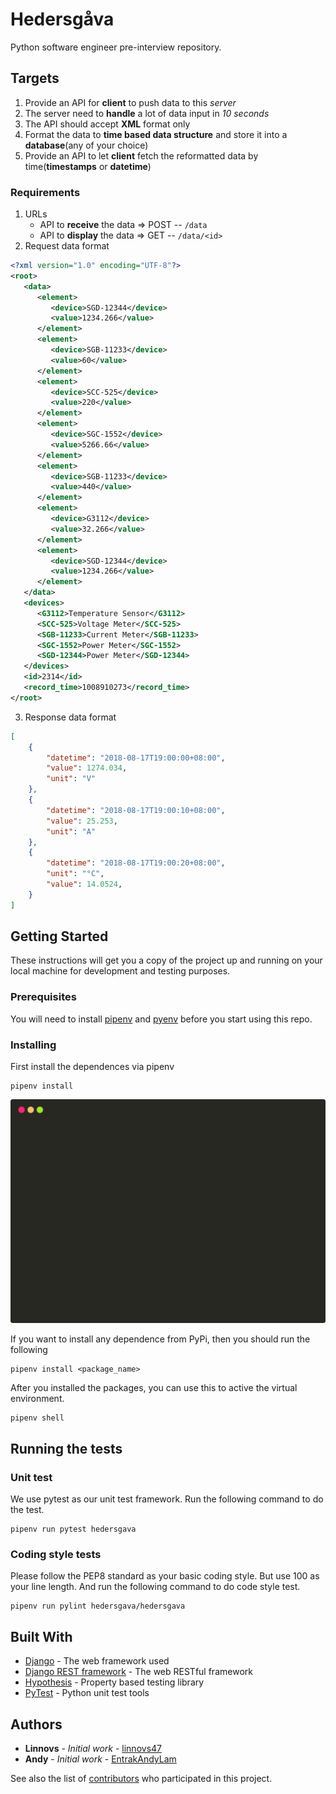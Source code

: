 # Hedersgåva
Python software engineer pre-interview repository.

## Targets

  1. Provide an API for **client** to push data to this *server*
  2. The server need to **handle** a lot of data input in *10 seconds*
  3. The API should accept **XML** format only
  4. Format the data to **time based data structure** and store it into a **database**(any of your choice)
  5. Provide an API to let **client** fetch the reformatted data by time(**timestamps** or **datetime**)

### Requirements

 1. URLs
    * API to **receive** the data => POST -- `/data`
    * API to **display** the data => GET -- `/data/<id>`
 2. Request data format
```xml
<?xml version="1.0" encoding="UTF-8"?>
<root>
   <data>
      <element>
         <device>SGD-12344</device>
         <value>1234.266</value>
      </element>
      <element>
         <device>SGB-11233</device>
         <value>60</value>
      </element>
      <element>
         <device>SCC-525</device>
         <value>220</value>
      </element>
      <element>
         <device>SGC-1552</device>
         <value>5266.66</value>
      </element>
      <element>
         <device>SGB-11233</device>
         <value>440</value>
      </element>
      <element>
         <device>G3112</device>
         <value>32.266</value>
      </element>
      <element>
         <device>SGD-12344</device>
         <value>1234.266</value>
      </element>
   </data>
   <devices>
      <G3112>Temperature Sensor</G3112>
      <SCC-525>Voltage Meter</SCC-525>
      <SGB-11233>Current Meter</SGB-11233>
      <SGC-1552>Power Meter</SGC-1552>
      <SGD-12344>Power Meter</SGD-12344>
   </devices>
   <id>2314</id>
   <record_time>1008910273</record_time>
</root>
```
 3. Response data format
```json
[
    {
        "datetime": "2018-08-17T19:00:00+08:00",
        "value": 1274.034,
        "unit": "V"
    },
    {
        "datetime": "2018-08-17T19:00:10+08:00",
        "value": 25.253,
        "unit": "A"
    },
    {
        "datetime": "2018-08-17T19:00:20+08:00",
        "unit": "°C",
        "value": 14.0524,
    }
]
```

## Getting Started

These instructions will get you a copy of the project up and running on your local machine for development and testing purposes.

### Prerequisites

You will need to install [pipenv] and [pyenv] before you start using this repo.

### Installing

First install the dependences via pipenv

```shell
pipenv install
```

![Installing dependences via pipenv][instal_via_pipenv]

If you want to install any dependence from PyPi, then you should run the following

```shell
pipenv install <package_name>
```

After you installed the packages, you can use this to active the virtual environment.

```shell
pipenv shell
```

## Running the tests

### Unit test

We use pytest as our unit test framework. Run the following command to do the test.

```shell
pipenv run pytest hedersgava
```

### Coding style tests

Please follow the PEP8 standard as your basic coding style. But use 100 as your line length. And run the following command to do code style test.

```shell
pipenv run pylint hedersgava/hedersgava
```

## Built With

* [Django](https://www.djangoproject.com/) - The web framework used
* [Django REST framework](http://www.django-rest-framework.org/) - The web RESTful framework
* [Hypothesis](https://hypothesis.readthedocs.io/en/latest/) - Property based testing library
* [PyTest](https://docs.pytest.org/en/latest/) - Python unit test tools

## Authors

* **Linnovs** - *Initial work* - [linnovs47](https://github.com/linnvos47)
* **Andy** - *Initial work* - [EntrakAndyLam](https://github.com/EntrakAndyLam)

See also the list of [contributors](https://github.com/en-trak/backend-pre-interview/contributors) who participated in this project.

[pipenv]:https://docs.pipenv.org/
[pyenv]:https://github.com/pyenv/pyenv
[instal_via_pipenv]:images/install_via_pipenv.svg

